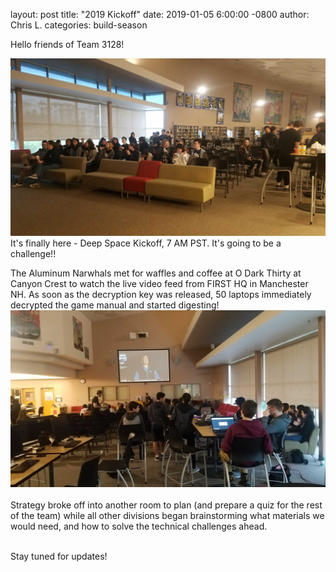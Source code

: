 layout: post
title: "2019 Kickoff"
date: 2019-01-05 6:00:00 -0800
author: Chris L.
categories: build-season

Hello friends of Team 3128!

<img src="/assets/Kickoff_1.jpg" class="leftimage">
It's finally here - Deep Space Kickoff, 7 AM PST.  It's going to be a challenge!!

The Aluminum Narwhals met for waffles and coffee at O Dark Thirty at Canyon Crest to watch the live video feed from FIRST HQ in Manchester NH.  As soon as the decryption key was released, 50 laptops immediately decrypted the game manual and started digesting! 
<img src="/assets/Kickoff_2.jpg" class="rightimage">
<br>
<br>
Strategy broke off into another room to plan (and prepare a quiz for the rest of the team) while all other divisions began brainstorming what materials we would need, and how to solve the technical challenges ahead.
<br>
<br>

Stay tuned for updates!
